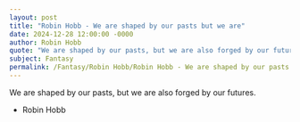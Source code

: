 ```yaml
---
layout: post
title: "Robin Hobb - We are shaped by our pasts but we are"
date: 2024-12-28 12:00:00 -0000
author: Robin Hobb
quote: "We are shaped by our pasts, but we are also forged by our futures."
subject: Fantasy
permalink: /Fantasy/Robin Hobb/Robin Hobb - We are shaped by our pasts but we are
---
```


We are shaped by our pasts, but we are also forged by our futures.

- Robin Hobb
